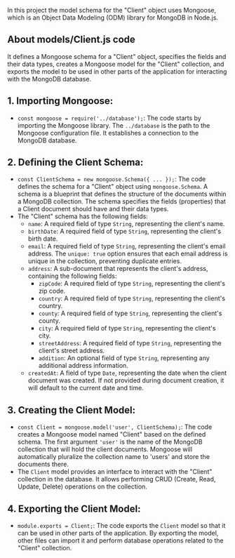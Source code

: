 In this project the model schema for the "Client" object uses Mongoose, which is an Object Data Modeling (ODM) library for MongoDB in Node.js.  
  
## About models/Client.js code 
It defines a Mongoose schema for a "Client" object, specifies the fields and their data types, creates a Mongoose model for the "Client" collection, and exports the model to be used in other parts of the application for interacting with the MongoDB database.  
  
## 1. Importing Mongoose:  
   - `const mongoose = require('../database');`: The code starts by importing the Mongoose library. The `../database` is the path to the Mongoose configuration file. It establishes a connection to the MongoDB database.  
  
## 2. Defining the Client Schema:  
   - `const ClientSchema = new mongoose.Schema({ ... });`: The code defines the schema for a "Client" object using `mongoose.Schema`. A schema is a blueprint that defines the structure of the documents within a MongoDB collection. The schema specifies the fields (properties) that a Client document should have and their data types.  
   - The "Client" schema has the following fields:  
     - `name`: A required field of type `String`, representing the client's name.
     - `birthDate`: A required field of type `String`, representing the client's birth date.  
     - `email`: A required field of type `String`, representing the client's email address. The `unique: true` option ensures that each email address is unique in the collection, preventing duplicate entries.  
     - `address`: A sub-document that represents the client's address, containing the following fields:  
       - `zipCode`: A required field of type `String`, representing the client's zip code.  
       - `country`: A required field of type `String`, representing the client's country.  
       - `county`: A required field of type `String`, representing the client's county.  
       - `city`: A required field of type `String`, representing the client's city.
       - `streetAddress`: A required field of type `String`, representing the client's street address.  
       - `addition`: An optional field of type `String`, representing any additional address information.  
     - `createdAt`: A field of type `Date`, representing the date when the client document was created. If not provided during document creation, it will default to the current date and time.  
  
## 3. Creating the Client Model:  
   - `const Client = mongoose.model('user', ClientSchema);`: The code creates a Mongoose model named "Client" based on the defined schema. The first argument `'user'` is the name of the MongoDB collection that will hold the client documents. Mongoose will automatically pluralize the collection name to 'users' and store the documents there.  
   - The `Client` model provides an interface to interact with the "Client" collection in the database. It allows performing CRUD (Create, Read, Update, Delete) operations on the collection.  
  
## 4. Exporting the Client Model:  
   - `module.exports = Client;`: The code exports the `Client` model so that it can be used in other parts of the application. By exporting the model, other files can import it and perform database operations related to the "Client" collection.  

